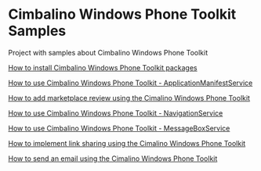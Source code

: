 Cimbalino Windows Phone Toolkit Samples
=======================================

Project with samples about Cimbalino Windows Phone Toolkit

[How to install Cimbalino Windows Phone Toolkit packages
](http://developer.nokia.com/Community/Wiki/How_to_install_Cimbalino_Windows_Phone_Toolkit_packages
)

[How to use Cimbalino Windows Phone Toolkit - ApplicationManifestService](http://developer.nokia.com/Community/Wiki/How_to_use_Cimbalino_Windows_Phone_Toolkit_-_ApplicationManifestService
)

[How to add marketplace review using the Cimalino Windows Phone Toolkit
](http://developer.nokia.com/Community/Wiki/How_to_add_marketplace_review_using_the_Cimalino_Windows_Phone_Toolkit
)

[How to use Cimbalino Windows Phone Toolkit - NavigationService
](http://developer.nokia.com/Community/Wiki/How_to_use_Cimbalino_Windows_Phone_Toolkit_-_NavigationService
)

[How to use Cimbalino Windows Phone Toolkit - MessageBoxService](	http://developer.nokia.com/Community/Wiki/How_to_use_Cimbalino_Windows_Phone_Toolkit_-_MessageBoxService
)

[How to implement link sharing using the Cimalino Windows Phone Toolkit
](http://developer.nokia.com/Community/Wiki/How_to_implement_link_sharing_using_the_Cimalino_Windows_Phone_Toolkit
)

[How to send an email using the Cimalino Windows Phone Toolkit
](http://developer.nokia.com/Community/Wiki/How_to_send_an_email_using_the_Cimalino_Windows_Phone_Toolkit
)

